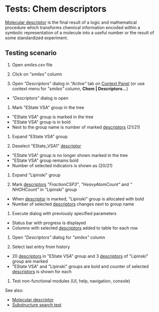 <!-- TITLE: Tests: Chem descriptors -->
<!-- SUBTITLE: -->

# Tests: Chem descriptors

[Molecular descriptor](descriptors.md) is the final result of a logic and mathematical procedure which
transforms chemical information encoded within a symbolic representation of a molecule into a useful number or the
result of some standardized experiment.

## Testing scenario

1. Open *smiles.csv* file

1. Click on *"smiles"* column

1. Open *"Descriptors"* dialog in *"Active"* tab on [Context Panel](../../datagrok/navigation.md#context-panel)
   (or use context menu for *"smiles"* column, **Chem | Descriptors...**)

* *"Descriptors"* dialog is open

1. Mark "EState VSA" group in the tree

* "EState VSA" group is marked in the tree
* "EState VSA" group is in bold
* Next to the group name is number of marked [descriptors](descriptors.md) (21/21)

1. Expand "EState VSA" group

1. Deselect "EState_VSA1" [descriptor](descriptors.md)

* "EState VSA" group is no longer shown marked in the tree
* "EState VSA" group remains bold
* Number of selected indicators is shown as (20/21)

1. Expand "Lipinski" group

1. Mark [descriptors](descriptors.md) *"FractionCSP3"*, *"HeavyAtomCount"* and *"
   NHOHCount"* in "Lipinski" group

* When [descriptor](descriptors.md) is marked, "Lipinski" group is allocated with bold
* Number of selected [descriptors](descriptors.md) changes next to group name

1. Execute dialog with previously specified parameters

* Status bar with progress is displayed
* Columns with selected [descriptors](descriptors.md) added to table for each row

1. Open *"Descriptors"* dialog for *"smiles"* column

1. Select last entry from history

* 20 [descriptors](descriptors.md) in "EState VSA" group and
  3 [descriptors](descriptors.md) of  "Lipinski" group are marked
* "EState VSA" and "Lipinski" groups are bold and counter of selected [descriptors](descriptors.md) is
  shown for each

1. Test non-functional modules (UI, help, navigation, console)

See also:

* [Molecular descriptor](descriptors.md)
* [Substructure search test](substructure-search-test.md)
